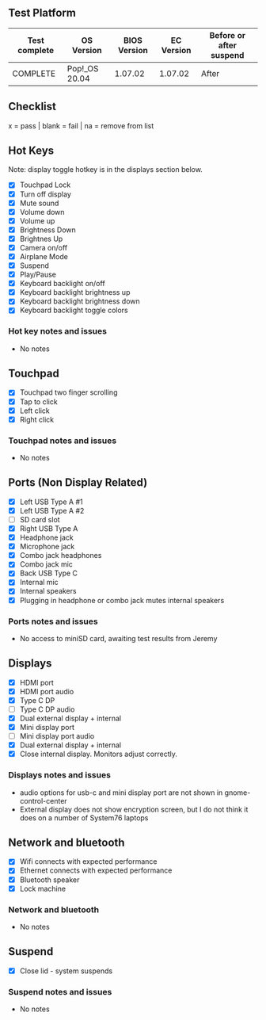 ## Test Platform

| Test complete | OS Version    | BIOS Version | EC Version | Before or after suspend |
| ------------- | ------------- | ------------ | ---------- | ----------------------- |
|   COMPLETE    | Pop!\_OS 20.04 | 1.07.02     | 1.07.02    | After                   |

## Checklist
x = pass | blank = fail | na = remove from list

## Hot Keys

Note: display toggle hotkey is in the displays section below.

- [x] Touchpad Lock
- [x] Turn off display
- [x] Mute sound
- [x] Volume down
- [x] Volume up
- [x] Brightness Down
- [x] Brightnes Up
- [x] Camera on/off
- [x] Airplane Mode
- [x] Suspend
- [x] Play/Pause
- [x] Keyboard backlight on/off
- [x] Keyboard backlight brightness up
- [x] Keyboard backlight brightness down
- [x] Keyboard backlight toggle colors

### Hot key notes and issues

- No notes

## Touchpad

- [x] Touchpad two finger scrolling
- [x] Tap to click
- [x] Left click
- [x] Right click

### Touchpad notes and issues

- No notes

## Ports (Non Display Related)

- [x] Left USB Type A #1
- [x] Left USB Type A #2
- [ ] SD card slot
- [x] Right USB Type A
- [x] Headphone jack
- [x] Microphone jack
- [x] Combo jack headphones
- [x] Combo jack mic
- [x] Back USB Type C
- [x] Internal mic
- [x] Internal speakers
- [x] Plugging in headphone or combo jack mutes internal speakers

### Ports notes and issues

- No access to miniSD card, awaiting test results from Jeremy

## Displays

- [x] HDMI port
- [x] HDMI port audio
- [x] Type C DP
- [ ] Type C DP audio
- [x] Dual external display + internal
- [x] Mini display port
- [ ] Mini display port audio
- [x] Dual external display + internal
- [x] Close internal display. Monitors adjust correctly.

### Displays notes and issues

- audio options for usb-c and mini display port are not shown in 
  gnome-control-center
- External display does not show encryption screen, but I do not think it does
  on a number of System76 laptops

## Network and bluetooth

- [x] Wifi connects with expected performance
- [x] Ethernet connects with expected performance
- [x] Bluetooth speaker
- [x] Lock machine

### Network and bluetooth

- No notes

## Suspend

- [x] Close lid - system suspends

### Suspend notes and issues

- No notes
